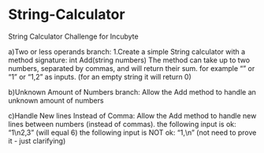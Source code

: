 # String-Calculator
String Calculator Challenge for Incubyte

a)Two or less operands branch:
1.Create a simple String calculator with a method signature:
int Add(string numbers)
The method can take up to two numbers, separated by commas, and will return their sum. 
for example “” or “1” or “1,2” as inputs.
(for an empty string it will return 0) 

b)Unknown Amount of Numbers branch:
Allow the Add method to handle an unknown amount of numbers

c)Handle New lines Instead of Comma:
Allow the Add method to handle new lines between numbers (instead of commas).
the following input is ok: “1\n2,3” (will equal 6)
the following input is NOT ok: “1,\n” (not need to prove it - just clarifying)







